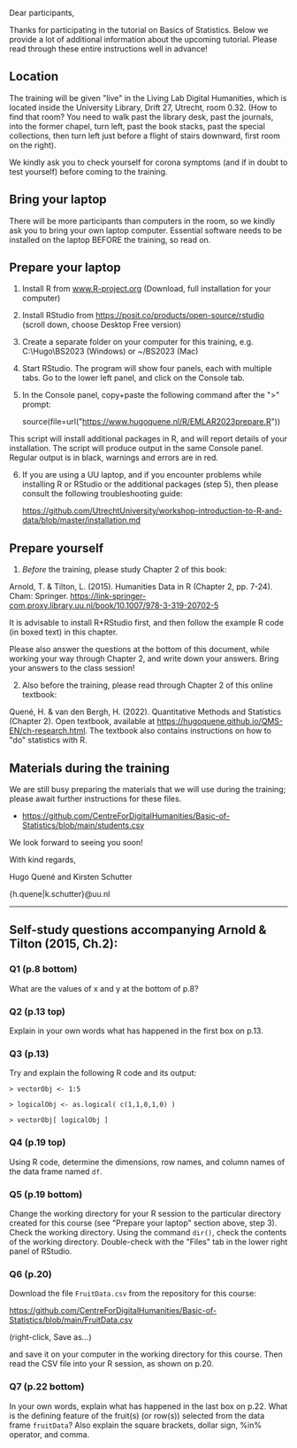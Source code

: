 Dear participants, 
 
Thanks for participating in the tutorial on Basics of Statistics. Below we provide a lot of additional information about the upcoming tutorial. Please read through these entire instructions well in advance!  

## Location 

The training will be given "live" in the Living Lab Digital Humanities, which is located inside the University Library, Drift 27, Utrecht, room 0.32. 
(How to find that room? You need to walk past the library desk, past the journals, into the former chapel, turn left, past the book stacks, past the special collections, then turn left just before a flight of stairs downward, first room on the right).

We kindly ask you to check yourself for corona symptoms (and if in doubt to test yourself) before coming to the training. 

## Bring your laptop

There will be more participants than computers in the room, so we kindly ask you to bring your own laptop computer. Essential software needs to be installed on the laptop BEFORE the training, so read on. 

## Prepare your laptop 

1. Install R from www.R-project.org (Download, full installation for your computer)

2. Install RStudio from https://posit.co/products/open-source/rstudio (scroll down, choose Desktop Free version)

3. Create a separate folder on your computer for this training, 
e.g. C:\\Hugo\\BS2023 (Windows) or ~/BS2023 (Mac)

4. Start RStudio. The program will show four panels, each with multiple tabs. Go to the lower left panel, and click on the Console tab. 

5. In the Console panel, copy+paste the following command after the ">" prompt: 

   source(file=url("https://www.hugoquene.nl/R/EMLAR2023prepare.R"))

This script will install additional packages in R, and will report details of your installation. The script will produce output in the same Console panel. Regular output is in black, warnings and errors are in red. 

6. If you are using a UU laptop, and if you encounter problems while installing R or RStudio or the additional packages (step 5), then please consult the following troubleshooting guide:

   https://github.com/UtrechtUniversity/workshop-introduction-to-R-and-data/blob/master/installation.md


## Prepare yourself

1. *Before* the training, please study Chapter 2 of this book:

Arnold, T. & Tilton, L. (2015). Humanities Data in R (Chapter 2, pp. 7-24). Cham: Springer.
https://link-springer-com.proxy.library.uu.nl/book/10.1007/978-3-319-20702-5

It is advisable to install R+RStudio first, and then follow the example R code (in boxed text) in this chapter. 

Please also answer the questions at the bottom of this document, while working your way through Chapter 2, and write down your answers. Bring your answers to the class session! 

2. Also before the training, please read through Chapter 2 of this online textbook:

Quené, H. & van den Bergh, H. (2022). Quantitative Methods and Statistics (Chapter 2). Open textbook, available at https://hugoquene.github.io/QMS-EN/ch-research.html. The textbook also contains instructions on how to "do" statistics with R. 


## Materials during the training

We are still busy preparing the materials that we will use during the training; please await further instructions for these files. 

* https://github.com/CentreForDigitalHumanities/Basic-of-Statistics/blob/main/students.csv

We look forward to seeing you soon! 

With kind regards, 

Hugo Quené and Kirsten Schutter

{h.quene|k.schutter}@uu.nl	
 
--- 
 
## Self-study questions accompanying Arnold & Tilton (2015, Ch.2):

### Q1 (p.8 bottom) 

What are the values of x and y at the bottom of p.8? 

### Q2 (p.13 top) 

Explain in your own words what has happened in the first box on p.13.

### Q3 (p.13) 

Try and explain the following R code and its output:

	> vectorObj <- 1:5

	> logicalObj <- as.logical( c(1,1,0,1,0) )

	> vectorObj[ logicalObj ]

### Q4 (p.19 top) 

Using R code, determine the dimensions, row names, and column names of the data frame named `df`. 

### Q5 (p.19 bottom) 

Change the working directory for your R session to the particular directory created for this course (see "Prepare your laptop" section above, step 3). Check the working directory. Using the command `dir()`, check the contents of the working directory. Double-check with the "Files" tab in the lower right panel of RStudio. 

### Q6 (p.20) 

Download the file `FruitData.csv` from the repository for this course:

https://github.com/CentreForDigitalHumanities/Basic-of-Statistics/blob/main/FruitData.csv

(right-click, Save as...)

and save it on your computer in the working directory for this course. Then read the CSV file into your R session, as shown on p.20. 

### Q7 (p.22 bottom) 

In your own words, explain what has happened in the last box on p.22. What is the defining feature of the fruit(s) (or row(s)) selected from the data frame `fruitData`? Also explain the square brackets, dollar sign, %in% operator, and comma. 
